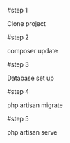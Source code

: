 
#step 1

  Clone project 

#step 2 

composer update 

#step 3

Database set up

#step 4 

php artisan migrate 

#step 5

php artisan serve

